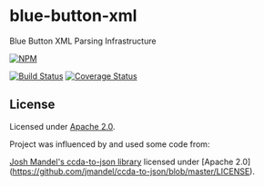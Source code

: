 blue-button-xml
=================

Blue Button XML Parsing Infrastructure

[![NPM](https://nodei.co/npm/blue-button-xml.png)](https://nodei.co/npm/blue-button-xml/)

[![Build Status](https://travis-ci.org/amida-tech/blue-button-xml.svg)](https://travis-ci.org/amida-tech/blue-button-xml)
[![Coverage Status](https://coveralls.io/repos/amida-tech/blue-button-xml/badge.png)](https://coveralls.io/r/amida-tech/blue-button-xml)

## License

Licensed under [Apache 2.0](./LICENSE).

Project was influenced by and used some code from:

[Josh Mandel's ccda-to-json library](https://github.com/jmandel/ccda-to-json) licensed under [Apache 2.0] (https://github.com/jmandel/ccda-to-json/blob/master/LICENSE).
